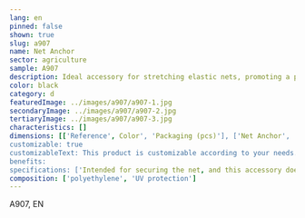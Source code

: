 ```yaml
---
lang: en
pinned: false
shown: true
slug: a907
name: Net Anchor
sector: agriculture
sample: A907
description: Ideal accessory for stretching elastic nets, promoting a perfect fixation of the net.
color: black
category: d
featuredImage: ../images/a907/a907-1.jpg
secondaryImage: ../images/a907/a907-2.jpg
tertiaryImage: ../images/a907/a907-3.jpg
characteristics: []
dimensions: [['Reference', Color', 'Packaging (pcs)'], ['Net Anchor', 'Black', '1500']]
customizable: true
customizableText: This product is customizable according to your needs. Contact us for more information.
benefits:
specifications: ['Intended for securing the net, and this accessory does not damage the net's structure.']
composition: ['polyethylene', 'UV protection']
---
```


A907, EN
